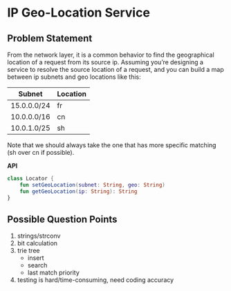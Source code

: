 

# IP Geo-Location Service

## Problem Statement

From the network layer, it is a common behavior to find the geographical location of a request from its source ip. Assuming you’re designing a service to resolve the source location of a request, and you can build a map between ip subnets and geo locations like this:

| Subnet      | Location |
| ----------- | -------- |
| 15.0.0.0/24 | fr       |
| 10.0.0.0/16 | cn       |
| 10.0.1.0/25 | sh       |

Note that we should always take the one that has more specific matching (sh over cn if possible).

**API**
```kotlin
class Locator {
    fun setGeoLocation(subnet: String, geo: String)
    fun getGeoLocation(ip: String): String
}
```

## Possible Question Points

1) strings/strconv
2) bit calculation
3) trie tree
   - insert
   - search
   - last match priority
4) testing is hard/time-consuming, need coding accuracy